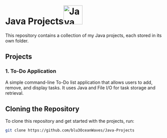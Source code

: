 # Java Projects<img src="https://www.oracle.com/a/ocom/img/cb71-java-logo.png" alt="Java Logo" width="60"/>

This repository contains a collection of my Java projects, each stored in its own folder.

## Projects

### 1. **To-Do Application**
A simple command-line To-Do list application that allows users to add, remove, and display tasks. It uses Java and File I/O for task storage and retrieval.

## Cloning the Repository

To clone this repository and get started with the projects, run:

```bash
git clone https://github.com/blu3OceanWaves/Java-Projects
```
